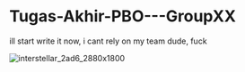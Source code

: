 # Tugas-Akhir-PBO---GroupXX
ill start write it now, i cant rely on my team dude, fuck

![interstellar_2ad6_2880x1800](https://user-images.githubusercontent.com/100188723/156355890-b15854bb-c945-4e98-a6b2-b50ef4fca0d6.jpg)
